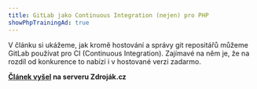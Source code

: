 ```yaml
---
title: GitLab jako Continuous Integration (nejen) pro PHP
showPhpTrainingAd: true
---
```


V článku si ukážeme, jak kromě hostování a správy git repositářů můžeme GitLab používat pro CI (Continuous Integration). Zajímavé na něm je, že na rozdíl od konkurence to nabízí i v hostované verzi zadarmo.

**[Článek vyšel](https://www.zdrojak.cz/clanky/gitlab-jako-continuous-integration-nejen-pro-php/) na serveru Zdroják.cz**
